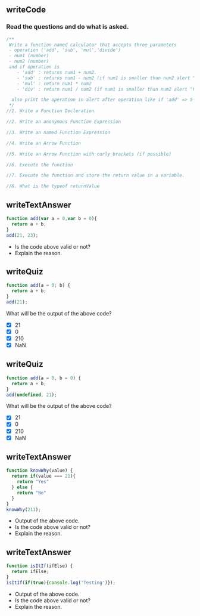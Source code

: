 ## writeCode

### Read the questions and do what is asked.

```js
/**
 Write a function named calculator that accepts three parameters
 - operation ('add', 'sub', 'mul','divide')
 - num1 (number)
 - num2 (number)
 and if operation is
    - 'add' : returns num1 + num2.
    - 'sub' : returns num1 - num2 (if num1 is smaller than num2 alert "First number should not be smaller than second number.)
    - 'mul' : return num1 * num2
    - 'div' : return num1 / num2 (if num1 is smaller than num2 alert "First number should not be smaller than second number.)

  also print the operation in alert after operation like if 'add' => 5 + 66 = 71 etc
 */
//1. Write a Function Decleration

//2. Write an anonymous Function Expression

//3. Write an named Function Expression

//4. Write an Arrow Function

//5. Write an Arrow Function with curly brackets (if possible)

//6. Execute the function

//7. Execute the function and store the return value in a variable.

//8. What is the typeof returnValue
```

## writeTextAnswer

```js
function add(var a = 0,var b = 0){
  return a + b;
}
add(21, 23);
```

- Is the code above valid or not?
- Explain the reason.

## writeQuiz

```js
function add(a = 0; b) {
  return a + b;
}
add(21);
```

What will be the output of the above code?

- [x] 21
- [x] 0
- [x] 210
- [x] NaN

## writeQuiz

```js
function add(a = 0, b = 0) {
  return a + b;
}
add(undefined, 21);
```

What will be the output of the above code?

- [x] 21
- [x] 0
- [x] 210
- [x] NaN

## writeTextAnswer

```js
function knowWhy(value) {
  return if(value === 21){
    return "Yes"
  } else {
    return "No"
  }
}
knowWhy(211);
```

- Output of the above code.
- Is the code above valid or not?
- Explain the reason.

## writeTextAnswer

```js
function isItIf(ifElse) {
  return ifElse;
}
isItIf(if(true){console.log('Testing')});
```

- Output of the above code.
- Is the code above valid or not?
- Explain the reason.
